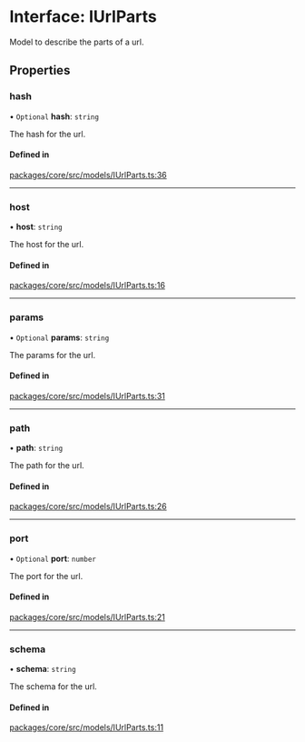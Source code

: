 # Interface: IUrlParts

Model to describe the parts of a url.

## Properties

### hash

• `Optional` **hash**: `string`

The hash for the url.

#### Defined in

[packages/core/src/models/IUrlParts.ts:36](https://github.com/gtscio/framework/blob/e3dfdc9/packages/core/src/models/IUrlParts.ts#L36)

___

### host

• **host**: `string`

The host for the url.

#### Defined in

[packages/core/src/models/IUrlParts.ts:16](https://github.com/gtscio/framework/blob/e3dfdc9/packages/core/src/models/IUrlParts.ts#L16)

___

### params

• `Optional` **params**: `string`

The params for the url.

#### Defined in

[packages/core/src/models/IUrlParts.ts:31](https://github.com/gtscio/framework/blob/e3dfdc9/packages/core/src/models/IUrlParts.ts#L31)

___

### path

• **path**: `string`

The path for the url.

#### Defined in

[packages/core/src/models/IUrlParts.ts:26](https://github.com/gtscio/framework/blob/e3dfdc9/packages/core/src/models/IUrlParts.ts#L26)

___

### port

• `Optional` **port**: `number`

The port for the url.

#### Defined in

[packages/core/src/models/IUrlParts.ts:21](https://github.com/gtscio/framework/blob/e3dfdc9/packages/core/src/models/IUrlParts.ts#L21)

___

### schema

• **schema**: `string`

The schema for the url.

#### Defined in

[packages/core/src/models/IUrlParts.ts:11](https://github.com/gtscio/framework/blob/e3dfdc9/packages/core/src/models/IUrlParts.ts#L11)
